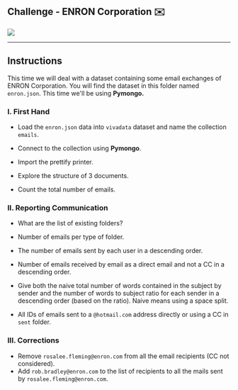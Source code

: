 ## Challenge - ENRON Corporation ✉️


![](https://images.unsplash.com/photo-1527259216948-b0c66d6fc31f?ixlib=rb-1.2.1&ixid=eyJhcHBfaWQiOjEyMDd9&auto=format&fit=crop&w=1050&q=40)

---

## Instructions

This time we will deal with a dataset containing some email exchanges of ENRON Corporation. You will find the dataset in this folder named `enron.json`. This time we'll be using **Pymongo.**

### I. First Hand

- Load the `enron.json` data into `vivadata` dataset and name the collection `emails`.

- Connect to the collection using **Pymongo**.

- Import the prettify printer.

- Explore the structure of 3 documents.

- Count the total number of emails.

### II. Reporting Communication

- What are the list of existing folders?

- Number of emails per type of folder.

- The number of emails sent by each user in a descending order.

- Number of emails received by email as a direct email and not a CC in a descending order.

- Give both the naive total number of words contained in the subject by sender and the number of words to subject ratio for each sender in a descending order (based on the ratio). Naive means using a space split.

- All IDs of emails sent to a `@hotmail.com` address directly or using a CC in `sent` folder.

### III. Corrections

- Remove `rosalee.fleming@enron.com` from all the email recipients (CC not considered).
- Add `rob.bradley@enron.com` to the list of recipients to all the mails sent by `rosalee.fleming@enron.com`.
